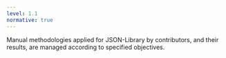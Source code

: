 ```yaml
---
level: 1.1
normative: true
---
```


Manual methodologies applied for JSON-Library by contributors, and their results, are managed according to specified objectives.
